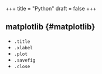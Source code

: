+++
title = "Python"
draft = false
+++

## matplotlib {#matplotlib}

-   `.title`
-   `.xlabel`
-   `.plot`
-   `.savefig`
-   `.close`
